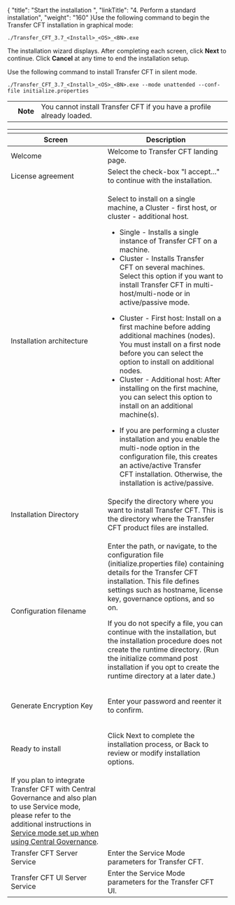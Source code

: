 {
    "title": "Start the installation ",
    "linkTitle": "4. Perform a standard installation",
    "weight": "160"
}Use the following command to begin the Transfer CFT installation in graphical mode:


    ./Transfer_CFT_3.7_<Install>_<OS>_<BN>.exe

The installation wizard displays. After completing each screen, click **Next** to continue. Click **Cancel** at any time to end the installation setup.

Use the following command to install Transfer CFT in silent mode.


    ./Transfer_CFT_3.7_<Install>_<OS>_<BN>.exe --mode unattended --conf-file initialize.properties

<table>
   <tbody>
      <tr>
         <td>         </td>
         <td><span><strong>Note</strong></span>         </td>
         <td>You cannot install <span class="mc-variable suite_variables.TransferCFTName variable">Transfer CFT</span> if you have a profile already loaded.         </td>
      </tr>
   </tbody>
</table>

<table>
   <th>
      <tr>
<th>Screen         </th>
<th>Description         </th>
      </tr>
   </thead>
   <tbody>
      <tr>
         <td>Welcome         </td>
         <td>Welcome to Transfer CFT landing page.         </td>
      </tr>
      <tr>
         <td>License agreement         </td>
         <td>Select the check-box "<span class="code">I accept...</span>" to continue with the installation.         </td>
      </tr>
      <tr>
         <td>Installation architecture         </td>
         <td><p>Select to install on a single machine, a Cluster - first host, or cluster - additional host.</p>
<ul>
<li>Single - Installs a single instance of Transfer CFT on a machine.</li>
<li>Cluster - Installs Transfer CFT on several machines. Select this option if you want to install Transfer CFT in multi-host/multi-node or in active/passive mode.</li>
</ul>
<ul>
<li>Cluster - First host: Install on a first machine before adding additional machines (nodes). You must install on a first node before you can select the option to install on additional nodes.</li>
<li>Cluster - Additional host: After installing on the first machine, you can select this option to install on an additional machine(s).</li>
</ul>
<ul>
<li>If you are performing a cluster installation and you enable the multi-node option in the configuration file, this creates an active/active Transfer CFT installation. Otherwise, the installation is active/passive.</li>
</ul>         </td>
      </tr>
      <tr>
         <td>Installation Directory         </td>
         <td>Specify the directory where you want to install Transfer
CFT. This is the directory where the Transfer CFT product files are installed.         </td>
      </tr>
      <tr>
         <td>Configuration filename         </td>
         <td><p>Enter the path, or navigate, to the configuration file (initialize.properties file) containing details for the Transfer CFT installation. This file defines settings such as hostname, license key, governance options, and so on.</p>
<p>If you do not specify a file, you can continue with the installation, but the installation procedure does not create the runtime directory. (Run the <span class="code">initialize </span>command post installation if you opt to create the runtime directory at a later date.)</p>         </td>
      </tr>
      <tr>
         <td>Generate Encryption Key         </td>
         <td><p>Enter your password and reenter it to confirm.</p>         </td>
      </tr>
      <tr>
         <td><p>Ready to install</p>         </td>
         <td><p>Click <span class="bold_in_para">Next</span> to complete the installation process, or <span class="bold_in_para">Back</span> to review or modify installation options.</p>         </td>
      </tr>
      <tr>
         <td>If you plan to integrate Transfer CFT with <span class="mc-variable Primary.CG or_UM variable">Central Governance</span> and also plan to use Service mode, please refer to the additional instructions in <a href="../../post_install_transfercft#Service">Service mode set up when using Central Governance</a>.         </td>
      </tr>
      <tr>
         <td>Transfer CFT Server Service         </td>
         <td>Enter the Service Mode parameters for Transfer CFT.         </td>
      </tr>
      <tr>
         <td>Transfer CFT UI Server Service         </td>
         <td>Enter the Service Mode parameters for the <span class="mc-variable suite_variables.TransferCFTName variable">Transfer CFT</span> UI.         </td>
      </tr>
   </tbody>
</table>
